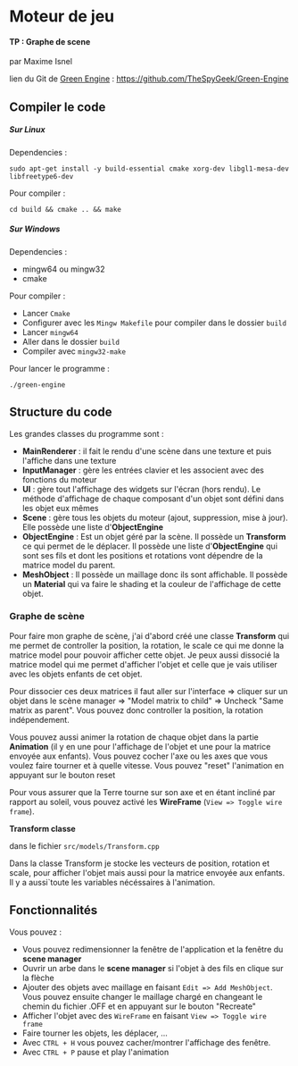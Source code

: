# Moteur de jeu
#### TP : Graphe de scene

par Maxime Isnel

lien du Git de [Green Engine](https://github.com/TheSpyGeek/Green-Engine) : https://github.com/TheSpyGeek/Green-Engine

## Compiler le code

##### Sur Linux

Dependencies :

```sudo apt-get install -y build-essential cmake xorg-dev libgl1-mesa-dev libfreetype6-dev```

Pour compiler :

```cd build && cmake .. && make```

##### Sur Windows

Dependencies :

* mingw64 ou mingw32
* cmake

Pour compiler :

* Lancer ```Cmake```
* Configurer avec les ```Mingw Makefile``` pour compiler dans le dossier ```build```
* Lancer ```mingw64```
* Aller dans le dossier ```build```
* Compiler avec ```mingw32-make```

Pour lancer le programme :

 ```./green-engine```

## Structure du code

Les grandes classes du programme sont :
* **MainRenderer** : il fait le rendu d'une scène dans une texture et puis l'affiche dans une texture
* **InputManager** : gère les entrées clavier et les associent avec des fonctions du moteur
* **UI** : gère tout l'affichage des widgets sur l'écran (hors rendu). Le méthode d'affichage de chaque composant d'un objet sont défini dans les objet eux mêmes
* **Scene** : gère tous les objets du moteur (ajout, suppression, mise à jour). Elle possède une liste d'**ObjectEngine**
* **ObjectEngine** : Est un objet géré par la scène. Il possède un **Transform** ce qui permet de le déplacer. Il possède une liste d'**ObjectEngine** qui sont ses fils et dont les positions et rotations vont dépendre de la matrice model du parent.
* **MeshObject** : Il possède un maillage donc ils sont affichable. Il possède un **Material** qui va faire le shading et la couleur de l'affichage de cette objet.

### Graphe de scène

Pour faire mon graphe de scène, j'ai d'abord créé une classe **Transform** qui me permet de controller la position, la rotation, le scale ce qui me donne la matrice model pour pouvoir afficher cette objet. Je peux aussi dissocié la matrice model qui me permet d'afficher l'objet et celle que je vais utiliser avec les objets enfants de cet objet.

Pour dissocier ces deux matrices il faut aller sur l'interface => cliquer sur un objet dans le scène manager => "Model matrix to child" => Uncheck "Same matrix as parent". Vous pouvez donc controller la position, la rotation indépendement.

Vous pouvez aussi animer la rotation de chaque objet dans la partie **Animation** (il y en une pour l'affichage de l'objet et une pour la matrice envoyée aux enfants). Vous pouvez cocher l'axe ou les axes que vous voulez faire tourner et à quelle vitesse. Vous pouvez "reset" l'animation en appuyant sur le bouton reset

Pour vous assurer que la Terre tourne sur son axe et en étant incliné par rapport au soleil, vous pouvez activé les **WireFrame** (```View => Toggle wire frame```).

**Transform classe**

dans le fichier ```src/models/Transform.cpp```

Dans la classe Transform je stocke les vecteurs de position, rotation et scale, pour afficher l'objet mais aussi pour la matrice envoyée aux enfants. Il y a aussi`toute les variables nécéssaires à l'animation.

## Fonctionnalités

Vous pouvez :

 * Vous pouvez redimensionner la fenêtre de l'application et la fenêtre du **scene manager**
 * Ouvrir un arbe dans le **scene manager** si l'objet à des fils en clique sur la flèche
 * Ajouter des objets avec maillage en faisant ```Edit => Add MeshObject```. Vous pouvez ensuite changer le maillage chargé en changeant le chemin du fichier .OFF et en appuyant sur le bouton "Recreate"
 * Afficher l'objet avec des ```WireFrame``` en faisant ```View => Toggle wire frame```
 * Faire tourner les objets, les déplacer, ...
 * Avec ```CTRL + H``` vous pouvez cacher/montrer l'affichage des fenêtre.
 * Avec ```CTRL + P``` pause et play l'animation
